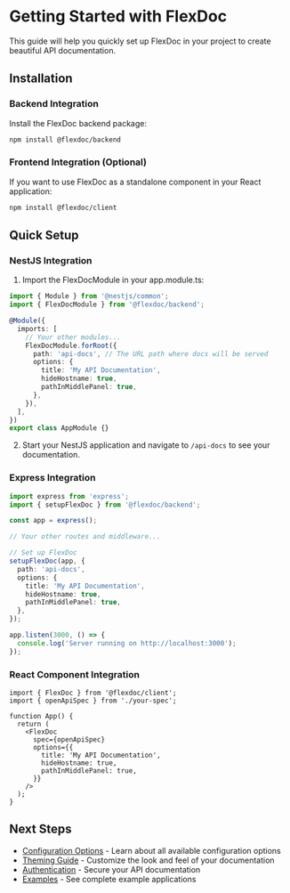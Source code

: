 # Getting Started with FlexDoc

This guide will help you quickly set up FlexDoc in your project to create beautiful API documentation.

## Installation

### Backend Integration

Install the FlexDoc backend package:

```bash
npm install @flexdoc/backend
```

### Frontend Integration (Optional)

If you want to use FlexDoc as a standalone component in your React application:

```bash
npm install @flexdoc/client
```

## Quick Setup

### NestJS Integration

1. Import the FlexDocModule in your app.module.ts:

```typescript
import { Module } from '@nestjs/common';
import { FlexDocModule } from '@flexdoc/backend';

@Module({
  imports: [
    // Your other modules...
    FlexDocModule.forRoot({
      path: 'api-docs', // The URL path where docs will be served
      options: {
        title: 'My API Documentation',
        hideHostname: true,
        pathInMiddlePanel: true,
      },
    }),
  ],
})
export class AppModule {}
```

2. Start your NestJS application and navigate to `/api-docs` to see your documentation.

### Express Integration

```typescript
import express from 'express';
import { setupFlexDoc } from '@flexdoc/backend';

const app = express();

// Your other routes and middleware...

// Set up FlexDoc
setupFlexDoc(app, {
  path: 'api-docs',
  options: {
    title: 'My API Documentation',
    hideHostname: true,
    pathInMiddlePanel: true,
  },
});

app.listen(3000, () => {
  console.log('Server running on http://localhost:3000');
});
```

### React Component Integration

```tsx
import { FlexDoc } from '@flexdoc/client';
import { openApiSpec } from './your-spec';

function App() {
  return (
    <FlexDoc
      spec={openApiSpec}
      options={{
        title: 'My API Documentation',
        hideHostname: true,
        pathInMiddlePanel: true,
      }}
    />
  );
}
```

## Next Steps

- [Configuration Options](./configuration.md) - Learn about all available configuration options
- [Theming Guide](./theming.md) - Customize the look and feel of your documentation
- [Authentication](../packages/backend/docs/authentication.md) - Secure your API documentation
- [Examples](../packages/examples) - See complete example applications
